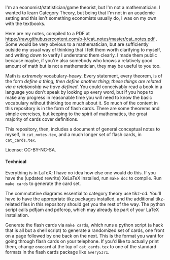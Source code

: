 I'm an economist/statistician/game theorist, but I'm not a mathematician.  I wanted
to learn Category Theory, but being that I'm not in an academic setting and this isn't
something economists usually do, I was on my own with the textbooks.

Here are my notes, compiled to a PDF at
https://raw.githubusercontent.com/b-k/cat_notes/master/cat_notes.pdf . Some would be
very obvious to a mathematician, but are sufficiently outside my usual way of thinking
that I felt them worth clarifying to myself, and writing down to verify I understand
them clearly. I made them public because maybe, if you're also somebody who knows a
relatively good amount of math but is not a mathematician, they may be useful to you too.

Math is _extremely_ vocabulary-heavy. Every statement, every theorem, is of the form
_define a thing, then define another thing; these things are related via a relationship
we have defined_. You could conceivably read a book in a language you don't speak by
looking up every word, but if you hope to make any progress in reasonable time you
will need to know the basic vocabulary without thinking too much about it. So much of
the content in this repository is in the form of flash cards. There are some theorems
and simple exercises, but keeping to the spirit of mathematics, the great majority of
cards cover definitions.

This repository, then, includes a document of general conceptual notes to myself, in
`cat_notes.tex`, and a much longer set of flash cards, in `cat_cards.tex`.

License: CC-BY-NC-SA.


#### Technical
Everything is in LaTeX; I have no idea how else one would do this. If you have
the (updated rewrite) XeLaTeX installed, run `make doc` to compile. Run `make cards` to
generate the card set.

The commutative diagrams essential to category theory use tikz-cd. You'll have to
have the appropriate tikz packages installed, and the additional tikz-related files
in this repository should get you the rest of the way. The python script calls pdfjam
and pdfcrop, which may already be part of your LaTeX installation.

Generate the flash cards via `make cards`, which runs a python script (a hack that
is all but a shell script) to generate a randomized set of cards, one front on a page
followed by one back on the next. This is the format you want for going through flash
cards on your telephone. If you'd like to actually print them, change `onecard` at the
top of `cat_cards.tex` to one of the standard formats in the flash cards package like
`avery5371`.
